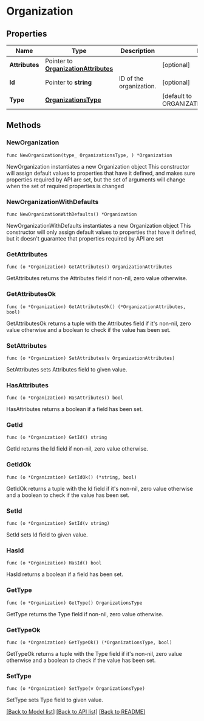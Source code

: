 # Organization

## Properties

Name | Type | Description | Notes
------------ | ------------- | ------------- | -------------
**Attributes** | Pointer to [**OrganizationAttributes**](OrganizationAttributes.md) |  | [optional] 
**Id** | Pointer to **string** | ID of the organization. | [optional] 
**Type** | [**OrganizationsType**](OrganizationsType.md) |  | [default to ORGANIZATIONSTYPE_ORGS]

## Methods

### NewOrganization

`func NewOrganization(type_ OrganizationsType, ) *Organization`

NewOrganization instantiates a new Organization object
This constructor will assign default values to properties that have it defined,
and makes sure properties required by API are set, but the set of arguments
will change when the set of required properties is changed

### NewOrganizationWithDefaults

`func NewOrganizationWithDefaults() *Organization`

NewOrganizationWithDefaults instantiates a new Organization object
This constructor will only assign default values to properties that have it defined,
but it doesn't guarantee that properties required by API are set

### GetAttributes

`func (o *Organization) GetAttributes() OrganizationAttributes`

GetAttributes returns the Attributes field if non-nil, zero value otherwise.

### GetAttributesOk

`func (o *Organization) GetAttributesOk() (*OrganizationAttributes, bool)`

GetAttributesOk returns a tuple with the Attributes field if it's non-nil, zero value otherwise
and a boolean to check if the value has been set.

### SetAttributes

`func (o *Organization) SetAttributes(v OrganizationAttributes)`

SetAttributes sets Attributes field to given value.

### HasAttributes

`func (o *Organization) HasAttributes() bool`

HasAttributes returns a boolean if a field has been set.

### GetId

`func (o *Organization) GetId() string`

GetId returns the Id field if non-nil, zero value otherwise.

### GetIdOk

`func (o *Organization) GetIdOk() (*string, bool)`

GetIdOk returns a tuple with the Id field if it's non-nil, zero value otherwise
and a boolean to check if the value has been set.

### SetId

`func (o *Organization) SetId(v string)`

SetId sets Id field to given value.

### HasId

`func (o *Organization) HasId() bool`

HasId returns a boolean if a field has been set.

### GetType

`func (o *Organization) GetType() OrganizationsType`

GetType returns the Type field if non-nil, zero value otherwise.

### GetTypeOk

`func (o *Organization) GetTypeOk() (*OrganizationsType, bool)`

GetTypeOk returns a tuple with the Type field if it's non-nil, zero value otherwise
and a boolean to check if the value has been set.

### SetType

`func (o *Organization) SetType(v OrganizationsType)`

SetType sets Type field to given value.



[[Back to Model list]](../README.md#documentation-for-models) [[Back to API list]](../README.md#documentation-for-api-endpoints) [[Back to README]](../README.md)


